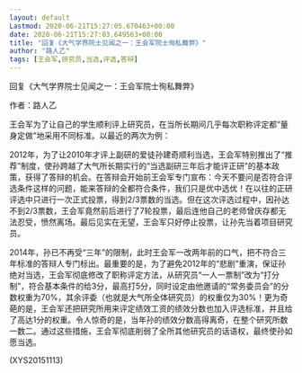 ```yaml
---
layout: default
Lastmod: 2020-06-21T15:27:05.670463+00:00
date: 2020-06-21T15:27:03.649563+00:00
title: "回复《大气学界院士见闻之一：王会军院士徇私舞弊》"
author: "路人乙"
tags: [王会军,研究员,当选,评选,答辩]
---
```


回复《大气学界院士见闻之一：王会军院士徇私舞弊》

作者：路人乙

王会军为了让自己的学生顺利评上研究员，在当所长期间几乎每次职称评定都“量身定做”地采用不同标准。以最近的两次为例：

2012年，为了让2010年才评上副研的爱徒孙建奇顺利当选，王会军特别推出了“推荐”制度，使孙跨越了大气所长期实行的“当选副研三年后才能评正研”的基本政策，获得了答辩的机会。在答辩会开始前王会军专门宣布：今天不要问是否符合评选条件这样的问题，能来答辩的全都符合条件，我们只是优中选优！在以往的正研评选中只进行一次正式投票，得到2/3票数的当选。但在这次评选过程中，因孙达不到2/3票数，王会军竟然前后进行了7轮投票，最后连他自己的老师曾庆存都无法忍受，愤然离场。最后见实在无望，王会军只好停止投票，让孙先当着项目研究员。

2014年，孙已不再受“三年”的限制，此时王会军一改两年前的口气，把不符合三年标准的答辩人专门标出。最重要的是，为了避免2012年的“悲剧”重演，保证孙绝对当选，王会军彻底修改了职称评定方法，从研究员“一人一票制”改为“打分制”，符合基本条件的给3分，最高打5分，同时设定由他邀请的“常务委员会”的分数权重为70%，其余评委（也就是大气所全体研究员）的权重仅为30%！更为奇葩的是，王会军还把研究所用来评定绩效工资的绩效分数也加入评选标准，并且给了高达1分的权重。令人惊奇的是，当年孙的绩效分数高得离奇，在整个研究所数一数二。通过这些措施，王会军彻底削弱了全所其他研究员的话语权，最终使孙如愿当选。

(XYS20151113)

